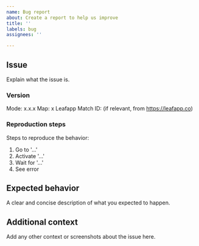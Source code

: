 ```yaml
---
name: Bug report
about: Create a report to help us improve
title: ''
labels: bug
assignees: ''

---
```


## Issue

Explain what the issue is.

### Version

Mode: x.x.x
Map: x
Leafapp Match ID: (if relevant, from https://leafapp.co)

### Reproduction steps

Steps to reproduce the behavior:
1. Go to '...'
2. Activate '...'
3. Wait for '...'
4. See error

## Expected behavior

A clear and concise description of what you expected to happen.

## Additional context

Add any other context or screenshots about the issue here.
